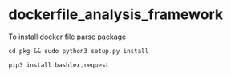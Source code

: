 # dockerfile_analysis_framework

To install docker file parse package

``cd pkg && sudo python3 setup.py install``

``pip3 install bashlex,request``
